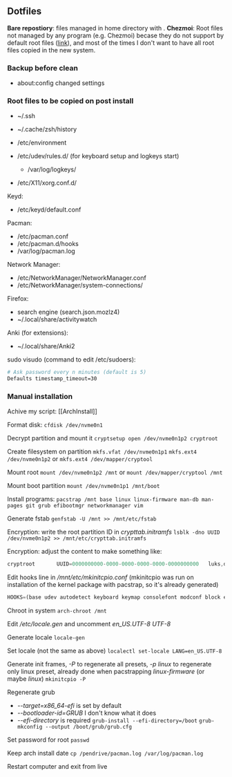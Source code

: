 ## Dotfiles
**Bare repostiory**: files managed in home directory with .
**Chezmoi**: Root files not managed by any program (e.g. Chezmoi) becase they do not support by default root files ([link](https://github.com/twpayne/chezmoi/discussions/1510#discussioncomment-1453461)), and most of the times I don't want to have all root files copied in the new system.

### Backup before clean
- about:config changed settings

### Root files to be copied on post install
- ~/.ssh
- ~/.cache/zsh/history

- /etc/environment
- /etc/udev/rules.d/ (for keyboard setup and logkeys start)
	- /var/log/logkeys/
- /etc/X11/xorg.conf.d/

Keyd:
- /etc/keyd/default.conf

Pacman:
- /etc/pacman.conf
- /etc/pacman.d/hooks
- /var/log/pacman.log

Network Manager:
- /etc/NetworkManager/NetworkManager.conf
- /etc/NetworkManager/system-connections/

Firefox:
- search engine (search.json.mozlz4)
- ~/.local/share/activitywatch

Anki (for extensions):
- ~/.local/share/Anki2

sudo visudo (command to edit /etc/sudoers):
```sh
# Ask password every n minutes (default is 5)
Defaults timestamp_timeout=30
```

### Manual installation
Achive my script: [[ArchInstall]]

Format disk: `cfdisk /dev/nvme0n1`

Decrypt partition and mount it
`cryptsetup open /dev/nvme0n1p2 cryptroot`

Create filesystem on partition
`mkfs.vfat /dev/nvme0n1p1`
`mkfs.ext4 /dev/nvme0n1p2` or `mkfs.ext4 /dev/mapper/cryptool`

Mount root
`mount /dev/nvme0n1p2 /mnt` or `mount /dev/mapper/cryptool /mnt`

Mount boot partition
`mount /dev/nvme0n1p1 /mnt/boot`

Install programs:
`pacstrap /mnt base linux linux-firmware man-db man-pages git grub efibootmgr networkmanager vim`

Generate fstab
`genfstab -U /mnt >> /mnt/etc/fstab`

Encryption: write the root partition ID in *crypttab.initramfs*
`lsblk -dno UUID /dev/nvme0n1p2 >> /mnt/etc/crypttab.initramfs`

Encryption: adjust the content to make something like:
```jsx
cryptroot       UUID=0000000000-0000-0000-0000-0000-0000000000   luks,discard
```

Edit hooks line in */mnt/etc/mkinitcpio.conf* (mkinitcpio was run on installation of the kernel package with pacstrap, so it's already generated)

```jsx
HOOKS=(base udev autodetect keyboard keymap consolefont modconf block encrypt filesystems fsck)
```

Chroot in system
`arch-chroot /mnt`

Edit */etc/locale.gen* and uncomment
*en_US.UTF-8 UTF-8*

Generate locale
`locale-gen`

Set locale (not the same as above)
`localectl set-locale LANG=en_US.UTF-8`

Generate init frames, *-P* to regenerate all presets, *-p linux* to regenerate only linux preset, already done when pacstrapping *linux-firmware* (or maybe *linux*)
`mkinitcpio -P`

Regenerate grub
- *--target=x86_64-efi* is set by default
- *--bootloader-id=GRUB* I don't know what it does
-  *--efi-directory* is required
`grub-install --efi-directory=/boot`
`grub-mkconfig --output /boot/grub/grub.cfg`

Set password for root
`passwd`

Keep arch install date
`cp /pendrive/pacman.log /var/log/pacman.log`

Restart computer and exit from live